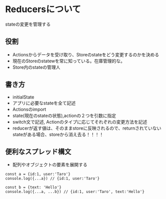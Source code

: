 # Reducersについて
stateの変更を管理する

## 役割
- Actionsからデータを受け取り、Storeのstateをどう変更するのかを決める
- 現在のStoreのstatewを常に知っている。在庫管理的な。
- Store内のstateの管理人

## 書き方
- initialState
 - アプリに必要なstateを全て記述
- Actionsのimport
- state(現在のstateの状態),actionの２つを引数に指定
- switch文で記述, Actionのタイプに応じてそれぞれの変更方法を記述
- reducerが返す値は、そのままstoreに反映されるので、returnされていないstateがある場合、storeから消え去る！！！！


## 便利なスプレッド構文
- 配列やオブジェクトの要素を展開する
```
const a = {id:1, user:'Taro'}
console.log({...a}) // {id:1, user:'Taro'}

const b = {text: 'Hello'}
console.log({...a, ...b}) // {id:1, user:'Taro', text:'Hello'}
```
